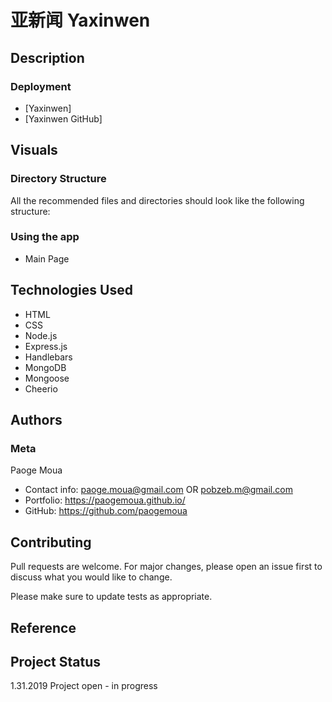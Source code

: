 # 亚新闻 Yaxinwen

## Description

### Deployment
* [Yaxinwen]
* [Yaxinwen GitHub]

## Visuals
<!-- ![Home](./public/images/...) -->

### Directory Structure
All the recommended files and directories should look like the following structure:

<!-- ![Directory Structure](./public/images/...) -->

### Using the app
* Main Page
<!-- * ![Main Page](./public/images/...) -->

## Technologies Used
* HTML
* CSS
* Node.js
* Express.js
* Handlebars
* MongoDB
* Mongoose
* Cheerio

## Authors
### Meta
Paoge Moua
* Contact info: paoge.moua@gmail.com OR pobzeb.m@gmail.com
* Portfolio: https://paogemoua.github.io/
* GitHub: https://github.com/paogemoua

## Contributing
Pull requests are welcome. For major changes, please open an issue first to discuss what you would like to change.

Please make sure to update tests as appropriate.

## Reference

## Project Status
1.31.2019 Project open - in progress

<!-- Linked -->
[Node.js]: https://nodejs.org/en/download/
[MySQL Workbench]: https://dev.mysql.com/downloads/workbench/
[dotenv]: https://www.npmjs.com/package/dotenv
[express]: https://www.npmjs.com/package/express
[express handlebars]: https://www.npmjs.com/package/express-handlebars
[mysql2]: https://www.npmjs.com/package/mysql2
[phanthom-html-to-pdf]: https://www.npmjs.com/package/phantom-html-to-pdf
[sequelize]: https://www.npmjs.com/package/sequelize
[Visual Studio Code]: https://code.visualstudio.com/download
[Git Bash]: https://git-scm.com/downloads
[Chrome]: https://www.google.com/chrome/
[Hero Genesis]: https://lit-reaches-81284.herokuapp.com/
[Hero Genesis GitHub page]: https://github.com/Lamuel27/Hero-Genesis